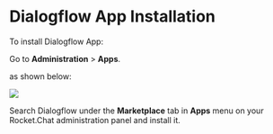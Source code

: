 # Dialogflow App Installation

To install Dialogflow App:

Go to **Administration** > **Apps**.

as shown below:

![](<../../../../.gitbook/assets/2021-11-20\_23-29-48 (1) (1) (1) (1) (12) (10) (10) (8).png>)

Search Dialogflow under the **Marketplace** tab in **Apps** menu on your Rocket.Chat administration panel and install it.
